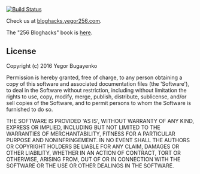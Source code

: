 [![Build Status](https://travis-ci.org/yegor256/bloghacks.svg?branch=master)](https://travis-ci.org/yegor256/bloghacks)

Check us at [bloghacks.yegor256.com](http://bloghacks.yegor256.com).

The "256 Bloghacks" book is [here](http://www.yegor256.com/256-bloghacks.html).

## License

Copyright (c) 2016 Yegor Bugayenko

Permission is hereby granted, free of charge, to any person obtaining a copy
of this software and associated documentation files (the 'Software'), to deal
in the Software without restriction, including without limitation the rights
to use, copy, modify, merge, publish, distribute, sublicense, and/or sell
copies of the Software, and to permit persons to whom the Software is
furnished to do so.

THE SOFTWARE IS PROVIDED 'AS IS', WITHOUT WARRANTY OF ANY KIND, EXPRESS OR
IMPLIED, INCLUDING BUT NOT LIMITED TO THE WARRANTIES OF MERCHANTABILITY,
FITNESS FOR A PARTICULAR PURPOSE AND NONINFRINGEMENT. IN NO EVENT SHALL THE
AUTHORS OR COPYRIGHT HOLDERS BE LIABLE FOR ANY CLAIM, DAMAGES OR OTHER
LIABILITY, WHETHER IN AN ACTION OF CONTRACT, TORT OR OTHERWISE, ARISING FROM,
OUT OF OR IN CONNECTION WITH THE SOFTWARE OR THE USE OR OTHER DEALINGS IN THE
SOFTWARE.
